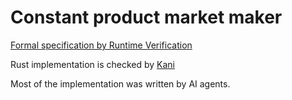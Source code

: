 # Constant product market maker

[Formal specification by Runtime Verification](https://github.com/runtimeverification/verified-smart-contracts/blob/uniswap/uniswap/x-y-k.pdf)

Rust implementation is checked by [Kani](https://model-checking.github.io/kani/)

Most of the implementation was written by AI agents.
